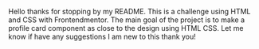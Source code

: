 Hello thanks for stopping by my README. This is a challenge using HTML and CSS with Frontendmentor. The main goal of the project is to make a profile card component as close to the design using HTML CSS. Let me know if have any suggestions I am new to this thank you!
